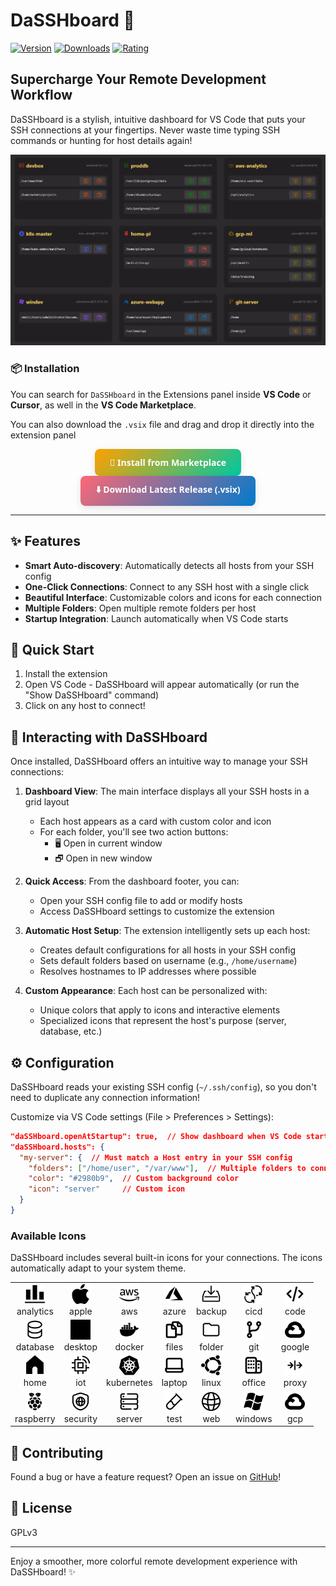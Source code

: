 # DaSSHboard 🚀

[![Version](https://img.shields.io/visual-studio-marketplace/v/AlbertoRota.dasshboard)](https://marketplace.visualstudio.com/items?itemName=AlbertoRota.dasshboard)
[![Downloads](https://img.shields.io/visual-studio-marketplace/d/AlbertoRota.dasshboard)](https://marketplace.visualstudio.com/items?itemName=AlbertoRota.dasshboard)
[![Rating](https://img.shields.io/visual-studio-marketplace/r/AlbertoRota.dasshboard)](https://marketplace.visualstudio.com/items?itemName=AlbertoRota.dasshboard)

## Supercharge Your Remote Development Workflow

DaSSHboard is a stylish, intuitive dashboard for VS Code that puts your SSH connections at your fingertips. Never waste time typing SSH commands or hunting for host details again!

![Overview](overview.png)

### 📦 Installation
You can search for `DaSSHboard` in the Extensions panel inside **VS Code** or **Cursor**, as well in the **VS Code Marketplace**.

You can also download the `.vsix` file and drag and drop it directly into the extension panel

<div align="center">
  <a href="https://marketplace.visualstudio.com/items?itemName=AlbertoRota.dasshboard"
     style="
       display: inline-block;
       background: linear-gradient(135deg, #ffa000, #00c7a1);
       color: white;
       padding: 12px 24px;
       text-decoration: none;
       border-radius: 8px;
       font-weight: 600;
       font-family: 'Segoe UI', Tahoma, Geneva, Verdana, sans-serif;
       box-shadow: 0 4px 12px rgba(0,0,0,0.1);
       transition: all 0.3s ease;
     "
     onmouseover="this.style.background='linear-gradient(135deg, #ffa000, #00c7a1)'; this.style.transform='translateY(-2px)'; this.style.boxShadow='0 6px 16px rgba(0,0,0,0.15)'"
     onmouseout="this.style.background='linear-gradient(135deg, #ffa000, #00c7a1)'; this.style.transform='none'; this.style.boxShadow='0 4px 12px rgba(0,0,0,0.1)'"
  >
    🔌 Install from Marketplace
  </a>
  <a href="https://github.com/alberto-rota/DaSSHboard/raw/main/dasshboard-latest.vsix"
     style="
       display: inline-block;
       background: linear-gradient(135deg, #fd6875, #007acc);
       color: white;
       padding: 12px 24px;
       text-decoration: none;
       border-radius: 8px;
       font-weight: 600;
       font-family: 'Segoe UI', Tahoma, Geneva, Verdana, sans-serif;
       box-shadow: 0 4px 12px rgba(0,0,0,0.1);
       transition: all 0.3s ease;
     "
     onmouseover="this.style.background='linear-gradient(135deg, #fd6875, #007acc)'; this.style.transform='translateY(-2px)'; this.style.boxShadow='0 6px 16px rgba(0,0,0,0.15)'"
     onmouseout="this.style.background='linear-gradient(135deg, #fd6875, #007acc)'; this.style.transform='none'; this.style.boxShadow='0 4px 12px rgba(0,0,0,0.1)'"
  >
    ⬇️ Download Latest Release (.vsix)
  </a>
</div>

---

## ✨ Features

- **Smart Auto-discovery**: Automatically detects all hosts from your SSH config
- **One-Click Connections**: Connect to any SSH host with a single click
- **Beautiful Interface**: Customizable colors and icons for each connection
- **Multiple Folders**: Open multiple remote folders per host
- **Startup Integration**: Launch automatically when VS Code starts

## 🚀 Quick Start

1. Install the extension
2. Open VS Code - DaSSHboard will appear automatically (or run the "Show DaSSHboard" command)
3. Click on any host to connect!

## 📝 Interacting with DaSSHboard

Once installed, DaSSHboard offers an intuitive way to manage your SSH connections:

1. **Dashboard View**: The main interface displays all your SSH hosts in a grid layout
   - Each host appears as a card with custom color and icon
   - For each folder, you'll see two action buttons:
     - 🖥️ Open in current window
     - 🗗 Open in new window

2. **Quick Access**: From the dashboard footer, you can:
   - Open your SSH config file to add or modify hosts
   - Access DaSSHboard settings to customize the extension

3. **Automatic Host Setup**: The extension intelligently sets up each host:
   - Creates default configurations for all hosts in your SSH config
   - Sets default folders based on username (e.g., `/home/username`)
   - Resolves hostnames to IP addresses where possible

4. **Custom Appearance**: Each host can be personalized with:
   - Unique colors that apply to icons and interactive elements
   - Specialized icons that represent the host's purpose (server, database, etc.)

## ⚙️ Configuration

DaSSHboard reads your existing SSH config (`~/.ssh/config`), so you don't need to duplicate any connection information!

Customize via VS Code settings (File > Preferences > Settings):

```json
"daSSHboard.openAtStartup": true,  // Show dashboard when VS Code starts
"daSSHboard.hosts": {
  "my-server": {  // Must match a Host entry in your SSH config
    "folders": ["/home/user", "/var/www"],  // Multiple folders to connect to
    "color": "#2980b9",  // Custom background color
    "icon": "server"     // Custom icon
  }
}
```

### Available Icons

DaSSHboard includes several built-in icons for your connections. The icons automatically adapt to your system theme.

| | | | | | | |
|:---:|:---:|:---:|:---:|:---:|:---:|:---:|
| <picture><source media="(prefers-color-scheme: dark)" srcset="media/readme/analytics_white.png"><img src="media/readme/analytics.png" width="32" height="32" alt="Analytics icon"></picture><br>analytics | <picture><source media="(prefers-color-scheme: dark)" srcset="media/readme/apple_white.png"><img src="media/readme/apple.png" width="32" height="32" alt="Apple icon"></picture><br>apple | <picture><source media="(prefers-color-scheme: dark)" srcset="media/readme/aws_white.png"><img src="media/readme/aws.png" width="32" height="32" alt="AWS icon"></picture><br>aws | <picture><source media="(prefers-color-scheme: dark)" srcset="media/readme/azure_white.png"><img src="media/readme/azure.png" width="32" height="32" alt="Azure icon"></picture><br>azure | <picture><source media="(prefers-color-scheme: dark)" srcset="media/readme/backup_white.png"><img src="media/readme/backup.png" width="32" height="32" alt="Backup icon"></picture><br>backup | <picture><source media="(prefers-color-scheme: dark)" srcset="media/readme/cicd_white.png"><img src="media/readme/cicd.png" width="32" height="32" alt="CI/CD icon"></picture><br>cicd | <picture><source media="(prefers-color-scheme: dark)" srcset="media/readme/code_white.png"><img src="media/readme/code.png" width="32" height="32" alt="Code icon"></picture><br>code |
| <picture><source media="(prefers-color-scheme: dark)" srcset="media/readme/database_white.png"><img src="media/readme/database.png" width="32" height="32" alt="Database icon"></picture><br>database | <picture><source media="(prefers-color-scheme: dark)" srcset="media/readme/desktop_white.png"><img src="media/readme/desktop.png" width="32" height="32" alt="Desktop icon"></picture><br>desktop | <picture><source media="(prefers-color-scheme: dark)" srcset="media/readme/docker_white.png"><img src="media/readme/docker.png" width="32" height="32" alt="Docker icon"></picture><br>docker | <picture><source media="(prefers-color-scheme: dark)" srcset="media/readme/files_white.png"><img src="media/readme/files.png" width="32" height="32" alt="Files icon"></picture><br>files | <picture><source media="(prefers-color-scheme: dark)" srcset="media/readme/folder_white.png"><img src="media/readme/folder.png" width="32" height="32" alt="Folder icon"></picture><br>folder | <picture><source media="(prefers-color-scheme: dark)" srcset="media/readme/git_white.png"><img src="media/readme/git.png" width="32" height="32" alt="Git icon"></picture><br>git | <picture><source media="(prefers-color-scheme: dark)" srcset="media/readme/google_white.png"><img src="media/readme/google.png" width="32" height="32" alt="Google icon"></picture><br>google |
| <picture><source media="(prefers-color-scheme: dark)" srcset="media/readme/home_white.png"><img src="media/readme/home.png" width="32" height="32" alt="Home icon"></picture><br>home | <picture><source media="(prefers-color-scheme: dark)" srcset="media/readme/iot_white.png"><img src="media/readme/iot.png" width="32" height="32" alt="IoT icon"></picture><br>iot | <picture><source media="(prefers-color-scheme: dark)" srcset="media/readme/kubernetes_white.png"><img src="media/readme/kubernetes.png" width="32" height="32" alt="Kubernetes icon"></picture><br>kubernetes | <picture><source media="(prefers-color-scheme: dark)" srcset="media/readme/laptop_white.png"><img src="media/readme/laptop.png" width="32" height="32" alt="Laptop icon"></picture><br>laptop | <picture><source media="(prefers-color-scheme: dark)" srcset="media/readme/linux_white.png"><img src="media/readme/linux.png" width="32" height="32" alt="Linux icon"></picture><br>linux | <picture><source media="(prefers-color-scheme: dark)" srcset="media/readme/office_white.png"><img src="media/readme/office.png" width="32" height="32" alt="Office icon"></picture><br>office | <picture><source media="(prefers-color-scheme: dark)" srcset="media/readme/proxy_white.png"><img src="media/readme/proxy.png" width="32" height="32" alt="Proxy icon"></picture><br>proxy |
| <picture><source media="(prefers-color-scheme: dark)" srcset="media/readme/raspberry_white.png"><img src="media/readme/raspberry.png" width="32" height="32" alt="Raspberry Pi icon"></picture><br>raspberry | <picture><source media="(prefers-color-scheme: dark)" srcset="media/readme/security_white.png"><img src="media/readme/security.png" width="32" height="32" alt="Security icon"></picture><br>security | <picture><source media="(prefers-color-scheme: dark)" srcset="media/readme/server_white.png"><img src="media/readme/server.png" width="32" height="32" alt="Server icon"></picture><br>server | <picture><source media="(prefers-color-scheme: dark)" srcset="media/readme/test_white.png"><img src="media/readme/test.png" width="32" height="32" alt="Test icon"></picture><br>test | <picture><source media="(prefers-color-scheme: dark)" srcset="media/readme/web_white.png"><img src="media/readme/web.png" width="32" height="32" alt="Web icon"></picture><br>web | <picture><source media="(prefers-color-scheme: dark)" srcset="media/readme/windows_white.png"><img src="media/readme/windows.png" width="32" height="32" alt="Windows icon"></picture><br>windows | <picture><source media="(prefers-color-scheme: dark)" srcset="media/readme/gcp_white.png"><img src="media/readme/gcp.png" width="32" height="32" alt="GCP icon"></picture><br>gcp |

## 🤝 Contributing

Found a bug or have a feature request? Open an issue on [GitHub](https://github.com/alberto-rota/DaSSHboard)!

## 📄 License

GPLv3

---

Enjoy a smoother, more colorful remote development experience with DaSSHboard! ✨